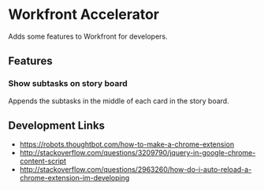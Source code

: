 # Workfront Accelerator

Adds some features to Workfront for developers.

## Features

### Show subtasks on story board

Appends the subtasks in the middle of each card in the story board.


## Development Links

- https://robots.thoughtbot.com/how-to-make-a-chrome-extension
- http://stackoverflow.com/questions/3209790/jquery-in-google-chrome-content-script
- http://stackoverflow.com/questions/2963260/how-do-i-auto-reload-a-chrome-extension-im-developing